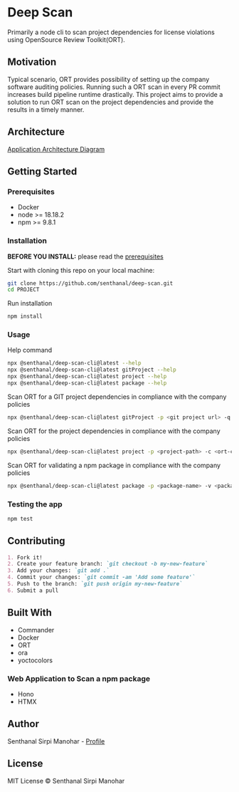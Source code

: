 # Deep Scan

Primarily a node cli to scan project dependencies for license violations using OpenSource Review Toolkit(ORT).

## Motivation

Typical scenario, ORT provides possibility of setting up the company software auditing policies. Running such a ORT scan in every PR commit increases build pipeline runtime drastically. This project aims to provide a solution to run ORT scan on the project dependencies and provide the results in a timely manner.

## Architecture

[Application Architecture Diagram](./documentation/application_architecture_diagram.drawio.png)

## Getting Started

### Prerequisites

* Docker
* node >= 18.18.2
* npm >= 9.8.1

### Installation

**BEFORE YOU INSTALL:** please read the [prerequisites](#prerequisites)

Start with cloning this repo on your local machine:

```sh
git clone https://github.com/senthanal/deep-scan.git
cd PROJECT
```

Run installation

```sh
npm install
```

### Usage

Help command

```sh
npx @senthanal/deep-scan-cli@latest --help
npx @senthanal/deep-scan-cli@latest gitProject --help
npx @senthanal/deep-scan-cli@latest project --help
npx @senthanal/deep-scan-cli@latest package --help
```

Scan ORT for a GIT project dependencies in compliance with the company policies

```sh
npx @senthanal/deep-scan-cli@latest gitProject -p <git project url> -q <git project branch> -c <git project config url> -d <git project config branch> -e <ORT config root folder within the repository> -r <ORT results path> -l <enable windows long path>

```

Scan ORT for the project dependencies in compliance with the company policies

```sh
npx @senthanal/deep-scan-cli@latest project -p <project-path> -c <ort-config-path> -r <ort-result-path>
```

Scan ORT for validating a npm package in compliance with the company policies

```sh
npx @senthanal/deep-scan-cli@latest package -p <package-name> -v <package-version> -c <ort-config-repo-url>
```

### Testing the app

```sh
npm test
```

## Contributing

````markdown
1. Fork it!
2. Create your feature branch: `git checkout -b my-new-feature`
3. Add your changes: `git add .`
4. Commit your changes: `git commit -am 'Add some feature'`
5. Push to the branch: `git push origin my-new-feature`
6. Submit a pull
````

## Built With
* Commander
* Docker
* ORT
* ora
* yoctocolors
### Web Application to Scan a npm package
* Hono
* HTMX


## Author

Senthanal Sirpi Manohar - [Profile](https://github.com/senthanal)


## License

MIT License © Senthanal Sirpi Manohar

